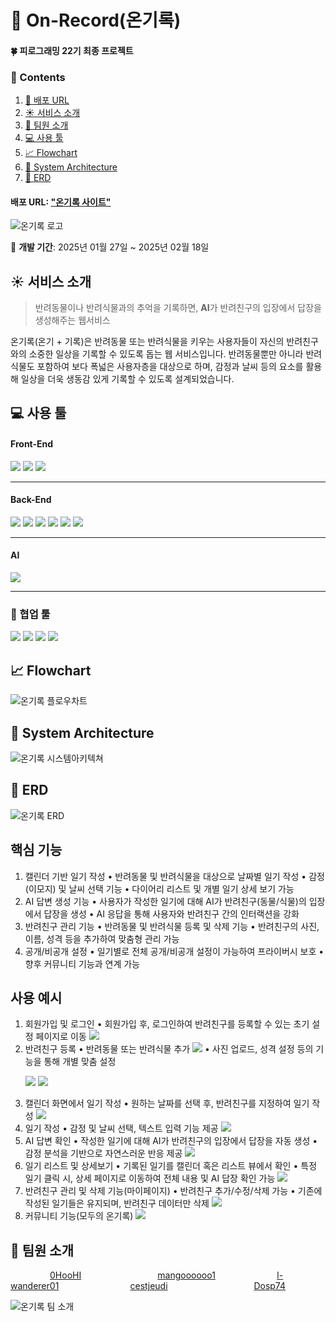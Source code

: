 <!--
프로젝트 개요(기획 배경, 목적 등)
팀원 소개(FE, BE) + 팀원 깃허브 링크 연결
ERD
html 플로우 차트(주요 기능 설명하면서)
+ 사용법?
사용 예시(웹사이트 캡처 화면 포함)
사용 도구(언어, 협업 툴 - 링크 포함)
-->


# 📝 On-Record(온기록)
#### 🍀 피로그래밍 22기 최종 프로젝트
### 📂 Contents
1. [🔗 배포 URL](#-배포-URL)
2. [☀️ 서비스 소개](#-서비스-소개)
3. [🐶 팀원 소개](#-팀원-소개)
4. [💻 사용 툴](#-사용-툴)
5. [📈 Flowchart](#-Flowchart)
6. [🧱 System Architecture](#-System-Architecture)
7. [📀 ERD](#-ERD)

#### 배포 URL: ["온기록 사이트"](onrecord.kr, "온기록 이용해보기")

![온기록 로고](static/images/readme/onrecord_logo(readme).png)

📆 **개발 기간**: 2025년 01월 27일 ~ 2025년 02월 18일

## ☀️ 서비스 소개
> 반려동물이나 반려식물과의 추억을 기록하면, **AI**가 반려친구의 입장에서 답장을 생성해주는 웹서비스


온기록(온기 + 기록)은 반려동물 또는 반려식물을 키우는 사용자들이 자신의 반려친구와의 소중한 일상을 기록할 수 있도록 돕는 웹 서비스입니다.
반려동물뿐만 아니라 반려식물도 포함하여 보다 폭넓은 사용자층을 대상으로 하며, 감정과 날씨 등의 요소를 활용해 일상을 더욱 생동감 있게 기록할 수 있도록 설계되었습니다.


## 💻 사용 툴
#### Front-End
<p>
    <img src="https://img.shields.io/badge/HTML-239120?style=for-the-badge&logo=html5&logoColor=white"/>
    <img src="https://img.shields.io/badge/CSS-1572B6?style=for-the-badge&logo=css3&logoColor=white"/>
    <img src="https://img.shields.io/badge/JavaScript-F7DF1E?style=for-the-badge&logo=javascript&logoColor=black"/>
</p>


******


#### Back-End
<p>
    <img src="https://img.shields.io/badge/Django-092E20?style=for-the-badge&logo=django&logoColor=green">
    <img src="https://img.shields.io/badge/PostgreSQL-316192?style=for-the-badge&logo=postgresql&logoColor=white">
    <img src="https://img.shields.io/badge/Nginx-009639?style=for-the-badge&logo=nginx&logoColor=white">
    <img src="/static/images/readme/gunicorn.png">
    <img src="https://img.shields.io/badge/GitHub_Actions-2088FF?style=for-the-badge&logo=github-actions&logoColor=white">
    <img src="/static/images/readme/navercloud.png">
</p>


******


#### AI
<p>
    <img src="https://img.shields.io/badge/ChatGPT-74aa9c?style=for-the-badge&logo=openai&logoColor=white">
</p>


******


### 🌟 협업 툴
<p>
    <img src="https://img.shields.io/badge/GIT-E44C30?style=for-the-badge&logo=git&logoColor=white">
    <img src="https://img.shields.io/badge/GitHub-100000?style=for-the-badge&logo=github&logoColor=white">
    <img src="https://img.shields.io/badge/Notion-000000?style=for-the-badge&logo=notion&logoColor=white">
    <img src="https://img.shields.io/badge/Figma-F24E1E?style=for-the-badge&logo=figma&logoColor=white">
</p>

## 📈 Flowchart
![온기록 플로우차트](static/images/readme/onrecord_flowchart.png)

## 🧱 System Architecture
![온기록 시스템아키텍쳐](static/images/readme/onrecord_systemarchitecture.png)

## 📀 ERD
![온기록 ERD](static/images/readme/onrecord_erd.png)

## 핵심 기능
1.	캘린더 기반 일기 작성
	•	반려동물 및 반려식물을 대상으로 날짜별 일기 작성
	•	감정(이모지) 및 날씨 선택 기능
	•	다이어리 리스트 및 개별 일기 상세 보기 가능
2.	AI 답변 생성 기능
	•	사용자가 작성한 일기에 대해 AI가 반려친구(동물/식물)의 입장에서 답장을 생성
	•	AI 응답을 통해 사용자와 반려친구 간의 인터랙션을 강화
3.	반려친구 관리 기능
	•	반려동물 및 반려식물 등록 및 삭제 기능
	•	반려친구의 사진, 이름, 성격 등을 추가하여 맞춤형 관리 가능
4.	공개/비공개 설정
	•	일기별로 전체 공개/비공개 설정이 가능하여 프라이버시 보호
	•	향후 커뮤니티 기능과 연계 가능

## 사용 예시
1.	회원가입 및 로그인
	•	회원가입 후, 로그인하여 반려친구를 등록할 수 있는 초기 설정 페이지로 이동
    <img src="/static/images/readme/first_page.png">
2.	반려친구 등록
	•	반려동물 또는 반려식물 추가
    <img src="/static/images/readme/create_pet_or_plant.png">
	•	사진 업로드, 성격 설정 등의 기능을 통해 개별 맞춤 설정
    <p>
        <img src="/static/images/readme/create_pet.png">
        <img src="/static/images/readme/create_plant.png">
    </p>
3.	캘린더 화면에서 일기 작성
	•	원하는 날짜를 선택 후, 반려친구를 지정하여 일기 작성
    <img src="/static/images/readme/view_calendar.png">
4.  일기 작성
    •	감정 및 날씨 선택, 텍스트 입력 기능 제공
    <img src="/static/images/readme/create_diaries.png">
5.	AI 답변 확인
	•	작성한 일기에 대해 AI가 반려친구의 입장에서 답장을 자동 생성
	•	감정 분석을 기반으로 자연스러운 반응 제공
    <img src="/static/images/readme/detail_diaries.png">
6.	일기 리스트 및 상세보기
	•	기록된 일기를 캘린더 혹은 리스트 뷰에서 확인
	•	특정 일기 클릭 시, 상세 페이지로 이동하여 전체 내용 및 AI 답장 확인 가능
    <img src="/static/images/readme/onrecord_list.png">
7.	반려친구 관리 및 삭제 기능(마이페이지)
	•	반려친구 추가/수정/삭제 가능
	•	기존에 작성된 일기들은 유지되며, 반려친구 데이터만 삭제
    <img src="/static/images/readme/mypage.png">
8. 커뮤니티 기능(모두의 온기록)
    <img src="/static/images/readme/community.png">

## 🐶 팀원 소개
&nbsp;&nbsp;&nbsp;&nbsp;&nbsp;&nbsp;&nbsp;&nbsp;&nbsp;&nbsp;&nbsp;&nbsp;&nbsp;&nbsp;&nbsp;&nbsp;[0HooHI](https://github.com/0HooHI "김영호 Github")
&nbsp;&nbsp;&nbsp;&nbsp;&nbsp;&nbsp;&nbsp;&nbsp;&nbsp;&nbsp;&nbsp;&nbsp;&nbsp;&nbsp;&nbsp;&nbsp;&nbsp;&nbsp;&nbsp;&nbsp;&nbsp;&nbsp;&nbsp;&nbsp;&nbsp;&nbsp;&nbsp;&nbsp;&nbsp;&nbsp;[mangoooooo1](https://github.com/mangoooooo1 "박혜린 Github")
&nbsp;&nbsp;&nbsp;&nbsp;&nbsp;&nbsp;&nbsp;&nbsp;&nbsp;&nbsp;&nbsp;&nbsp;&nbsp;&nbsp;&nbsp;&nbsp;&nbsp;&nbsp;&nbsp;&nbsp;&nbsp;&nbsp;&nbsp;&nbsp;[l-wanderer01](https://github.com/l-wanderer01 "장재훈 Github")
&nbsp;&nbsp;&nbsp;&nbsp;&nbsp;&nbsp;&nbsp;&nbsp;&nbsp;&nbsp;&nbsp;&nbsp;&nbsp;&nbsp;&nbsp;&nbsp;&nbsp;&nbsp;&nbsp;&nbsp;&nbsp;&nbsp;&nbsp;&nbsp;&nbsp;&nbsp;&nbsp;&nbsp;[cestjeudi](https://github.com/cestjeudi "조주영 Github")
&nbsp;&nbsp;&nbsp;&nbsp;&nbsp;&nbsp;&nbsp;&nbsp;&nbsp;&nbsp;&nbsp;&nbsp;&nbsp;&nbsp;&nbsp;&nbsp;&nbsp;&nbsp;&nbsp;&nbsp;&nbsp;&nbsp;&nbsp;&nbsp;&nbsp;&nbsp;&nbsp;&nbsp;&nbsp;&nbsp;&nbsp;&nbsp;&nbsp;&nbsp;[Dosp74](https://github.com/Dosp74 "한종서 Github")

![온기록 팀 소개](static/images/readme/onrecord_team.png)
<!-- 
<details><summary>접고 펴는 기능
</summary>

*Write here!*
</details> -->